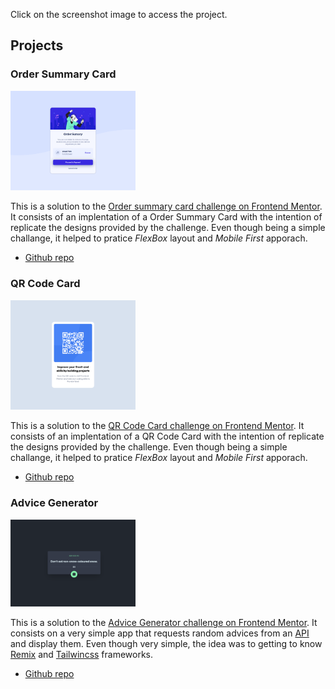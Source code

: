 Click on the screenshot image to access the project.

## Projects

### Order Summary Card

[<img src="projects/order-summary-card/src/images/screenshot.png" alt="Order Summary Card screenshot" style="width:200px;" />](https://guilhermespopolin.github.io/training-room/projects/order-summary-card/src/)

This is a solution to the [Order summary card challenge on Frontend Mentor](https://www.frontendmentor.io/challenges/order-summary-component-QlPmajDUj).
It consists of an implentation of a Order Summary Card with the intention of replicate the designs provided by the challenge. Even though being
a simple challange, it helped to pratice _FlexBox_ layout and _Mobile First_ apporach.

- [Github repo](https://github.com/guilhermespopolin/training-room/tree/main/projects/order-summary-card)

### QR Code Card

[<img src="projects/qr-code-card/docs/screenshot.png" alt="QR Card screenshot" style="width:200px;" />](https://guilhermespopolin.github.io/training-room/projects/qr-code-card/src/)

This is a solution to the [QR Code Card challenge on Frontend Mentor](https://www.frontendmentor.io/challenges/qr-code-component-iux_sIO_H/hub/qr-code-component-qOZzN4RgzP).
It consists of an implentation of a QR Code Card with the intention of replicate the designs provided by the challenge. Even though being
a simple challange, it helped to pratice _FlexBox_ layout and _Mobile First_ apporach.

- [Github repo](https://github.com/guilhermespopolin/training-room/tree/main/projects/qr-code-card)

### Advice Generator

[<img src="projects/advice-generator/public/images/screenshot.png" alt="Advice Generator screenshot" style="width:200px;" />](https://advice-generator-one-flame.vercel.app/)

This is a solution to the [Advice Generator challenge on Frontend Mentor](https://www.frontendmentor.io/challenges/advice-generator-app-QdUG-13db/hub/advice-generator-app-5DJeC7ZO9P).
It consists on a very simple app that requests random advices from an [API](https://api.adviceslip.com/) and display them. Even though very simple, the idea was to getting to know
[Remix](https://remix.run/) and [Tailwincss](https://tailwindcss.com/) frameworks.

- [Github repo](https://github.com/guilhermespopolin/training-room/tree/main/projects/advice-generator)
